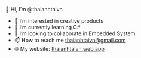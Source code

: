 👋 Hi, I’m @thaianhtaivn

- 👀 I’m interested in creative products
- 🌱 I’m currently learning C#
- 💞️ I’m looking to collaborate in Embedded System
- 📫 How to reach me thaianhtaivn@gmail.com
- 🌐 My website: [thaianhtaivn.web.app](https://thaianhtaivn.web.app)

<!---
thaianhtaivn/thaianhtaivn is a ✨ special ✨ repository because its `README.md` (this file) appears on your GitHub profile.
You can click the Preview link to take a look at your changes.
--->
